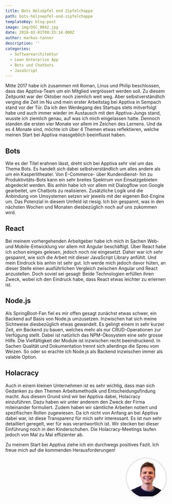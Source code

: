 ```yaml
---
title: Bots Holzöpfel ond Zipfelchappe
path: bots-holzoepfel-ond-zipfelchappe
templateKey: blog-post
image: img/DSC_0042.jpg
date: 2018-02-01T08:33:14.000Z
author: markus-tanner
description: ''
categories:
  - Softwarearchitektur
  - Lean Enterprise App
  - Bots und Chatbots
  - JavaScript
---
```


Mitte 2017 habe ich zusammen mit Roman, Linus und Philip beschlossen, dass das Apptiva-Team um ein Mitglied vergrössert werden soll. Zu diesem Zeitpunkt war der Oktober noch ziemlich weit weg. Aber selbstverständlich verging die Zeit im Nu und mein erster Arbeitstag bei Apptiva in Sempach stand vor der Tür. Da ich den Werdegang des Startups stets mitverfolgt habe und auch immer wieder im Austausch mit den Apptiva-Jungs stand, wusste ich ziemlich genau, auf was ich mich eingelassen hatte. Dennoch standen die ersten vier Monate vor allem im Zeichen des Lernens. Und da es 4 Monate sind, möchte ich über 4 Themen etwas reflektieren, welche meinen Start bei Apptiva massgeblich beeinflusst haben.

## Bots

Wie es der Titel erahnen lässt, dreht sich bei Apptiva sehr viel um das Thema Bots. Es handelt sich dabei selbstverständlich um alles andere als um ein Kasperlitheater. Von E-Commerce- über Kundendienst- hin zu Produktivitäts-Bots kann ein sehr breites Spektrum von Einsatzgebieten abgedeckt werden. Bis anhin habe ich vor allem mit Dialogflow von Google gearbeitet, um Chatbots zu realisieren. Zusätzliche Logik und die Anbindung von Umsystemen setzen wir jeweils mit der eigenen Bot-Engine um. Das Potenzial in diesem Umfeld ist riesig. Ich bin gespannt, was in den nächsten Wochen und Monaten diesbezüglich noch auf uns zukommen wird.

## React

Bei meinem vorhergehenden Arbeitgeber habe ich mich in Sachen Web- und Mobile-Entwicklung vor allem mit Angular beschäftigt. Über React habe ich schon einiges gelesen, jedoch noch nie eingesetzt. Daher war ich sehr gespannt, wie sich die Arbeit mit dieser JavaScript Library anfühlt. Und mein Eindruck bis anhin ist sehr gut. Ich werde mich jedoch davor hüten, an dieser Stelle einen ausführlichen Vergleich zwischen Angular und React anzustellen. Doch soviel sei gesagt: Beide Technologien erfüllen ihren Zweck, wobei ich den Eindruck habe, dass React etwas leichter zu erlernen ist.

## Node.js

Als SpringBoot-Fan fiel es mir offen gesagt zunächst etwas schwer, ein Backend auf Basis von Node.js umzusetzen. Inzwischen hat sich meine Sichtweise diesbezüglich etwas gewandelt. Es gelingt einem in sehr kurzer Zeit, ein Backend zu bauen, welches mehr als nur CRUD-Operationen zur Verfügung stellt. Dabei ist natürlich das NPM-Ökosystem eine sehr grosse Hilfe. Die Vielfältigkeit der Module ist inzwischen recht beeindruckend. In Sachen Qualität und Dokumentation trennt sich allerdings die Spreu vom Weizen. So oder so erachte ich Node.js als Backend inzwischen immer als valable Option.

## Holacracy

Auch in einem kleinen Unternehmen ist es sehr wichtig, dass man sich Gedanken zu den Themen Arbeitsmethodik und Entscheidungsfindung macht. Aus diesem Grund sind wir bei Apptiva dabei, Holacracy einzuführen. Dazu haben wir unter anderem den Zweck der Firma miteinander formuliert. Zudem haben wir sämtliche Arbeiten notiert und spezifischen Rollen zugewiesen. Da ich nicht von Anfang an bei Apptiva dabei war, ist diese Transparenz für mich sehr interessant. Es ist nun sehr detailliert geregelt, wer für was verantwortlich ist. Wir stecken bei dieser Einführung noch in den Kinderschuhen. Die Holacracy-Meetings laufen jedoch von Mal zu Mal effizienter ab.

Zu meinem Start bei Apptiva ziehe ich ein durchwegs positives Fazit. Ich freue mich auf die kommenden Herausforderungen!

<div style="display: flex; justify-content: flex-end;" >
  <div style="border: 5px solid #ececec; border-radius: 50%; width: 120px; height:120px; overflow: hidden;">
    <img src="./img/markus-tanner.jpg" />
  </div>
</div>
